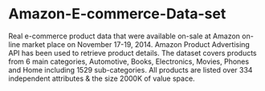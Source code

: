 # Amazon-E-commerce-Data-set
Real e-commerce product data that were available on-sale at Amazon on-line market place on November 17-19, 2014.  Amazon Product Advertising API has been used to retrieve product details. The dataset covers products from 6 main categories, Automotive, Books, Electronics, Movies, Phones and Home including 1529 sub-categories. All products are listed over 334 independent attributes &amp; the size 2000K of value space. 
